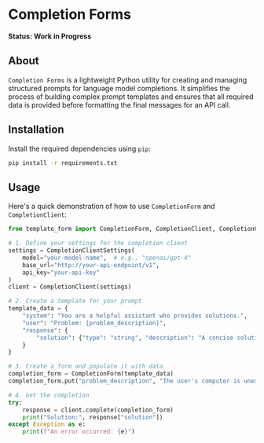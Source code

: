 # Completion Forms

**Status: Work in Progress**

## About

`Completion Forms` is a lightweight Python utility for creating and managing structured prompts for language model completions. It simplifies the process of building complex prompt templates and ensures that all required data is provided before formatting the final messages for an API call.

## Installation

Install the required dependencies using `pip`:

```bash
pip install -r requirements.txt
```

## Usage

Here's a quick demonstration of how to use `CompletionForm` and `CompletionClient`:

```python
from template_form import CompletionForm, CompletionClient, CompletionClientSettings

# 1. Define your settings for the completion client
settings = CompletionClientSettings(
    model="your-model-name",  # e.g., "openai/gpt-4"
    base_url="http://your-api-endpoint/v1",
    api_key="your-api-key"
)
client = CompletionClient(settings)

# 2. Create a template for your prompt
template_data = {
    "system": "You are a helpful assistant who provides solutions.",
    "user": "Problem: {problem_description}",
    "response": {
        "solution": {"type": "string", "description": "A concise solution to the problem."}
    }
}

# 3. Create a form and populate it with data
completion_form = CompletionForm(template_data)
completion_form.put("problem_description", "The user's computer is unexpectedly shutting down.")

# 4. Get the completion
try:
    response = client.complete(completion_form)
    print("Solution:", response["solution"])
except Exception as e:
    print(f"An error occurred: {e}")

``` 